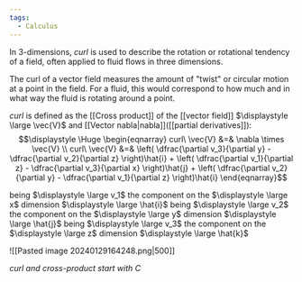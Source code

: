 ```yaml
---
tags:
  - Calculus
---
```

In 3-dimensions, *curl* is used to describe the rotation or rotational tendency of a field, often applied to fluid flows in three dimensions. 

The curl of a vector field measures the amount of "twist" or circular motion at a point in the field. For a fluid, this would correspond to how much and in what way the fluid is rotating around a point.

*curl* is defined as the [[Cross product]] of the [[vector field]] $\displaystyle \large \vec{V}$ and [[Vector nabla|nabla]]([[partial derivatives]]):
$$\displaystyle \Huge \begin{eqnarray} 
curl\ \vec{V} &=& \nabla \times \vec{V} \\
curl\ \vec{V} &=& 
\left(
\dfrac{\partial v_3}{\partial y} - \dfrac{\partial v_2}{\partial z} 
\right)\hat{i} +
\left(
\dfrac{\partial v_1}{\partial z} - \dfrac{\partial v_3}{\partial x} 
\right)\hat{j} +
\left(
\dfrac{\partial v_2}{\partial y} - \dfrac{\partial v_1}{\partial z} 
\right)\hat{i}
\end{eqnarray}$$

being $\displaystyle \large v_1$ the component on the $\displaystyle \large x$ dimension $\displaystyle \large \hat{i}$
being $\displaystyle \large v_2$ the component on the $\displaystyle \large y$ dimension $\displaystyle \large \hat{j}$
being $\displaystyle \large v_3$ the component on the $\displaystyle \large z$ dimension $\displaystyle \large \hat{k}$

![[Pasted image 20240129164248.png|500]]


*curl and cross-product start with C*